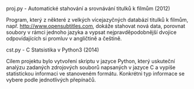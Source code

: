 proj.py - Automatické stahování a srovnávání titulků k filmům (2012)

Program, který z některé z velkých vícejazyčných databází titulků k filmům, např. http://www.opensubtitles.com, dokáže stahovat nová data, porovnat soubory v rámci jednoho jazyka a vypsat nejpravděpodobnější dvojice odpovídajících si promluv v angličtině a češtině.


cst.py - C Statsistika v Python3 (2014)

Cílem projektu bylo vytvoření skriptu v jazyce Python, který uskuteční analýzu zadaných zdrojových souborů
napsaných v jazyce C a vypíše statistickou informaci ve stanoveném formátu. Konkrétni typ informace se vybere podle
jednotlivých přepínačů.
